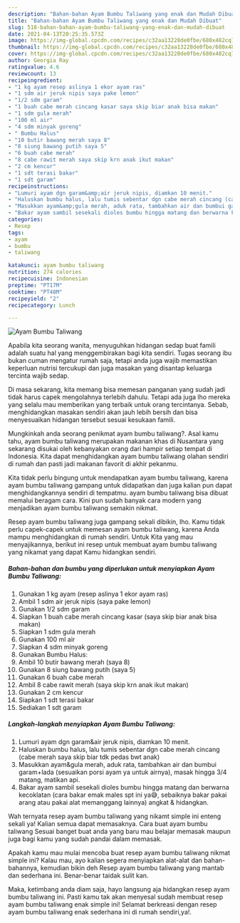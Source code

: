 ```yaml
---
description: "Bahan-bahan Ayam Bumbu Taliwang yang enak dan Mudah Dibuat"
title: "Bahan-bahan Ayam Bumbu Taliwang yang enak dan Mudah Dibuat"
slug: 518-bahan-bahan-ayam-bumbu-taliwang-yang-enak-dan-mudah-dibuat
date: 2021-04-13T20:25:35.573Z
image: https://img-global.cpcdn.com/recipes/c32aa13228de0fbe/680x482cq70/ayam-bumbu-taliwang-foto-resep-utama.jpg
thumbnail: https://img-global.cpcdn.com/recipes/c32aa13228de0fbe/680x482cq70/ayam-bumbu-taliwang-foto-resep-utama.jpg
cover: https://img-global.cpcdn.com/recipes/c32aa13228de0fbe/680x482cq70/ayam-bumbu-taliwang-foto-resep-utama.jpg
author: Georgia Ray
ratingvalue: 4.6
reviewcount: 13
recipeingredient:
- "1 kg ayam resep aslinya 1 ekor ayam ras"
- "1 sdm air jeruk nipis saya pake lemon"
- "1/2 sdm garam"
- "1 buah cabe merah cincang kasar saya skip biar anak bisa makan"
- "1 sdm gula merah"
- "100 ml air"
- "4 sdm minyak goreng"
- " Bumbu Halus"
- "10 butir bawang merah saya 8"
- "8 siung bawang putih saya 5"
- "6 buah cabe merah"
- "8 cabe rawit merah saya skip krn anak ikut makan"
- "2 cm kencur"
- "1 sdt terasi bakar"
- "1 sdt garam"
recipeinstructions:
- "Lumuri ayam dgn garam&amp;air jeruk nipis, diamkan 10 menit."
- "Haluskan bumbu halus, lalu tumis sebentar dgn cabe merah cincang (cabe merah saya skip biar tdk pedas bwt anak)"
- "Masukkan ayam&amp;gula merah, aduk rata, tambahkan air dan bumbui garam+lada (sesuaikan porsi ayam ya untuk airnya), masak hingga 3/4 matang, matikan api."
- "Bakar ayam sambil sesekali dioles bumbu hingga matang dan berwarna kecoklatan (cara bakar emak males spt ini ya😅, sebaiknya bakar pakai arang atau pakai alat memanggang lainnya) angkat &amp; hidangkan."
categories:
- Resep
tags:
- ayam
- bumbu
- taliwang

katakunci: ayam bumbu taliwang 
nutrition: 274 calories
recipecuisine: Indonesian
preptime: "PT17M"
cooktime: "PT48M"
recipeyield: "2"
recipecategory: Lunch

---
```



![Ayam Bumbu Taliwang](https://img-global.cpcdn.com/recipes/c32aa13228de0fbe/680x482cq70/ayam-bumbu-taliwang-foto-resep-utama.jpg)

Apabila kita seorang wanita, menyuguhkan hidangan sedap buat famili adalah suatu hal yang menggembirakan bagi kita sendiri. Tugas seorang ibu bukan cuman mengatur rumah saja, tetapi anda juga wajib memastikan keperluan nutrisi tercukupi dan juga masakan yang disantap keluarga tercinta wajib sedap.

Di masa  sekarang, kita memang bisa memesan panganan yang sudah jadi tidak harus capek mengolahnya terlebih dahulu. Tetapi ada juga lho mereka yang selalu mau memberikan yang terbaik untuk orang tercintanya. Sebab, menghidangkan masakan sendiri akan jauh lebih bersih dan bisa menyesuaikan hidangan tersebut sesuai kesukaan famili. 



Mungkinkah anda seorang penikmat ayam bumbu taliwang?. Asal kamu tahu, ayam bumbu taliwang merupakan makanan khas di Nusantara yang sekarang disukai oleh kebanyakan orang dari hampir setiap tempat di Indonesia. Kita dapat menghidangkan ayam bumbu taliwang olahan sendiri di rumah dan pasti jadi makanan favorit di akhir pekanmu.

Kita tidak perlu bingung untuk mendapatkan ayam bumbu taliwang, karena ayam bumbu taliwang gampang untuk didapatkan dan juga kalian pun dapat menghidangkannya sendiri di tempatmu. ayam bumbu taliwang bisa dibuat memalui beragam cara. Kini pun sudah banyak cara modern yang menjadikan ayam bumbu taliwang semakin nikmat.

Resep ayam bumbu taliwang juga gampang sekali dibikin, lho. Kamu tidak perlu capek-capek untuk memesan ayam bumbu taliwang, karena Anda mampu menghidangkan di rumah sendiri. Untuk Kita yang mau menyajikannya, berikut ini resep untuk membuat ayam bumbu taliwang yang nikamat yang dapat Kamu hidangkan sendiri.

<!--inarticleads1-->

##### Bahan-bahan dan bumbu yang diperlukan untuk menyiapkan Ayam Bumbu Taliwang:

1. Gunakan 1 kg ayam (resep aslinya 1 ekor ayam ras)
1. Ambil 1 sdm air jeruk nipis (saya pake lemon)
1. Gunakan 1/2 sdm garam
1. Siapkan 1 buah cabe merah cincang kasar (saya skip biar anak bisa makan)
1. Siapkan 1 sdm gula merah
1. Gunakan 100 ml air
1. Siapkan 4 sdm minyak goreng
1. Gunakan  Bumbu Halus:
1. Ambil 10 butir bawang merah (saya 8)
1. Gunakan 8 siung bawang putih (saya 5)
1. Gunakan 6 buah cabe merah
1. Ambil 8 cabe rawit merah (saya skip krn anak ikut makan)
1. Gunakan 2 cm kencur
1. Siapkan 1 sdt terasi bakar
1. Sediakan 1 sdt garam




<!--inarticleads2-->

##### Langkah-langkah menyiapkan Ayam Bumbu Taliwang:

1. Lumuri ayam dgn garam&amp;air jeruk nipis, diamkan 10 menit.
1. Haluskan bumbu halus, lalu tumis sebentar dgn cabe merah cincang (cabe merah saya skip biar tdk pedas bwt anak)
1. Masukkan ayam&amp;gula merah, aduk rata, tambahkan air dan bumbui garam+lada (sesuaikan porsi ayam ya untuk airnya), masak hingga 3/4 matang, matikan api.
1. Bakar ayam sambil sesekali dioles bumbu hingga matang dan berwarna kecoklatan (cara bakar emak males spt ini ya😅, sebaiknya bakar pakai arang atau pakai alat memanggang lainnya) angkat &amp; hidangkan.




Wah ternyata resep ayam bumbu taliwang yang nikamt simple ini enteng sekali ya! Kalian semua dapat memasaknya. Cara buat ayam bumbu taliwang Sesuai banget buat anda yang baru mau belajar memasak maupun juga bagi kamu yang sudah pandai dalam memasak.

Apakah kamu mau mulai mencoba buat resep ayam bumbu taliwang nikmat simple ini? Kalau mau, ayo kalian segera menyiapkan alat-alat dan bahan-bahannya, kemudian bikin deh Resep ayam bumbu taliwang yang mantab dan sederhana ini. Benar-benar taidak sulit kan. 

Maka, ketimbang anda diam saja, hayo langsung aja hidangkan resep ayam bumbu taliwang ini. Pasti kamu tak akan menyesal sudah membuat resep ayam bumbu taliwang enak simple ini! Selamat berkreasi dengan resep ayam bumbu taliwang enak sederhana ini di rumah sendiri,ya!.

